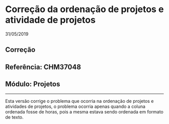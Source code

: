 # Correção da ordenação de projetos e atividade de projetos
31/05/2019
## Correção
## Referência: CHM37048
## Módulo: Projetos
***

Esta versão corrige o problema que ocorria na ordenação de projetos e atividades de projetos, o problema ocorria apenas quando a coluna ordenada fosse de horas, pois a mesma estava sendo ordenada em formato de texto.